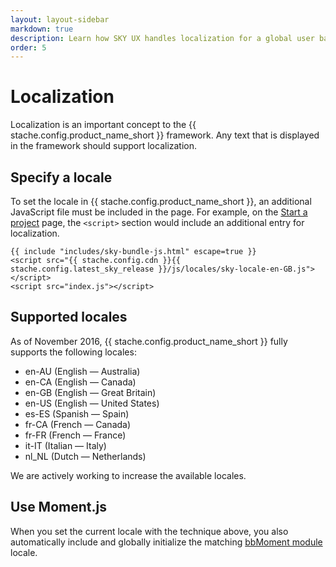 ```yaml
---
layout: layout-sidebar
markdown: true
description: Learn how SKY UX handles localization for a global user base.
order: 5
---
```


# Localization

Localization is an important concept to the {{ stache.config.product_name_short }} framework. Any text that is displayed in the framework should support localization.

<!-- more -->

## Specify a locale

To set the locale in {{ stache.config.product_name_short }}, an additional JavaScript file must be included in the page. For example, on the [Start a project](../getting-started/start-a-project) page, the `<script>` section would include an additional entry for localization.

<pre><code class="language-markup">{{ include "includes/sky-bundle-js.html" escape=true }}
&lt;script src="{{ stache.config.cdn }}{{ stache.config.latest_sky_release }}/js/locales/sky-locale-en-GB.js"&gt;&lt;/script&gt;
&lt;script src="index.js"&gt;&lt;/script&gt;</code></pre>

## Supported locales

As of November 2016, {{ stache.config.product_name_short }} fully supports the following locales:

- en-AU (English &mdash; Australia)
- en-CA (English &mdash; Canada)
- en-GB (English &mdash; Great Britain)
- en-US (English &mdash; United States)
- es-ES (Spanish &mdash; Spain)
- fr-CA (French &mdash; Canada)
- fr-FR (French &mdash; France)
- it-IT (Italian &mdash; Italy)
- nl_NL (Dutch &mdash; Netherlands)

We are actively working to increase the available locales.

## Use Moment.js

When you set the current locale with the technique above, you also automatically include and globally initialize the matching [bbMoment module](../../components/moment) locale.
